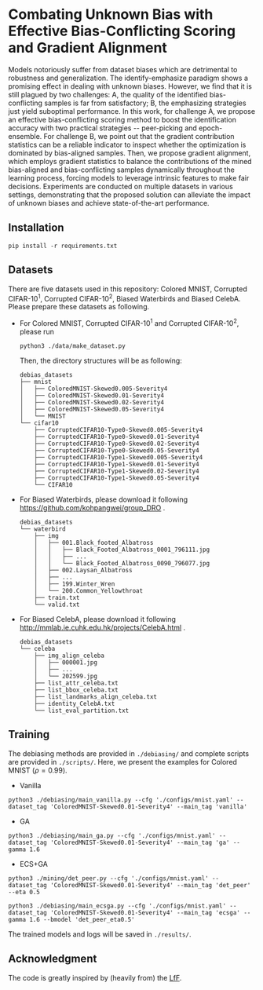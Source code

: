# Combating Unknown Bias with Effective Bias-Conflicting Scoring and Gradient Alignment

Models notoriously suffer from dataset biases which are detrimental to robustness and generalization. The identify-emphasize paradigm shows a promising effect in dealing with unknown biases. However, we find that it is still plagued by two challenges: A, the quality of the identified bias-conflicting samples is far from satisfactory; B, the emphasizing strategies just yield suboptimal performance. In this work, for challenge A, we propose an effective bias-conflicting scoring method to boost the identification accuracy with two practical strategies -- peer-picking and epoch-ensemble. For challenge B, we point out that the gradient contribution statistics can be a reliable indicator to inspect whether the optimization is dominated by bias-aligned samples. Then, we propose gradient alignment, which employs gradient statistics to balance the contributions of the mined bias-aligned and bias-conflicting samples dynamically throughout the learning process, forcing models to leverage intrinsic features to make fair decisions. Experiments are conducted on multiple datasets in various settings, demonstrating that the proposed solution can alleviate the impact of unknown biases and achieve state-of-the-art performance.

## Installation
```
pip install -r requirements.txt
```

## Datasets
There are five datasets used in this repository: Colored MNIST, Corrupted CIFAR-10<sup>1</sup>, Corrupted CIFAR-10<sup>2</sup>, Biased Waterbirds and Biased CelebA. Please prepare these datasets as following.

- For Colored MNIST, Corrupted CIFAR-10<sup>1</sup> and Corrupted CIFAR-10<sup>2</sup>, please run 
    ```
    python3 ./data/make_dataset.py
    ```
    Then, the directory structures will be as following:
    ```
    debias_datasets
    ├── mnist
    │   ├── ColoredMNIST-Skewed0.005-Severity4
    │   ├── ColoredMNIST-Skewed0.01-Severity4
    │   ├── ColoredMNIST-Skewed0.02-Severity4
    │   ├── ColoredMNIST-Skewed0.05-Severity4
    │   └── MNIST
    └── cifar10
        ├── CorruptedCIFAR10-Type0-Skewed0.005-Severity4
        ├── CorruptedCIFAR10-Type0-Skewed0.01-Severity4
        ├── CorruptedCIFAR10-Type0-Skewed0.02-Severity4
        ├── CorruptedCIFAR10-Type0-Skewed0.05-Severity4
        ├── CorruptedCIFAR10-Type1-Skewed0.005-Severity4
        ├── CorruptedCIFAR10-Type1-Skewed0.01-Severity4
        ├── CorruptedCIFAR10-Type1-Skewed0.02-Severity4
        ├── CorruptedCIFAR10-Type1-Skewed0.05-Severity4
        └── CIFAR10
    ```

- For Biased Waterbirds, please download it following https://github.com/kohpangwei/group_DRO .
    ```
    debias_datasets
    └── waterbird
        ├── img
        │   ├── 001.Black_footed_Albatross
        │   │   ├── Black_Footed_Albatross_0001_796111.jpg
        │   │   ├── ...
        │   │   └── Black_Footed_Albatross_0090_796077.jpg
        │   ├── 002.Laysan_Albatross
        │   ├── ...
        │   ├── 199.Winter_Wren
        │   └── 200.Common_Yellowthroat
        ├── train.txt
        └── valid.txt
    ```

- For Biased CelebA, please download it following http://mmlab.ie.cuhk.edu.hk/projects/CelebA.html .
    ```
    debias_datasets
    └── celeba
        ├── img_align_celeba
        │   ├── 000001.jpg
        │   ├── ...
        │   └── 202599.jpg
        ├── list_attr_celeba.txt
        ├── list_bbox_celeba.txt
        ├── list_landmarks_align_celeba.txt
        ├── identity_CelebA.txt
        └── list_eval_partition.txt 
    ```


## Training

The debiasing methods are provided in `./debiasing/` and complete scripts are provided in `./scripts/`. Here, we present the examples for Colored MNIST ($\rho=0.99$).

- Vanilla
```
python3 ./debiasing/main_vanilla.py --cfg './configs/mnist.yaml' --dataset_tag 'ColoredMNIST-Skewed0.01-Severity4' --main_tag 'vanilla'
```

- GA
```
python3 ./debiasing/main_ga.py --cfg './configs/mnist.yaml' --dataset_tag 'ColoredMNIST-Skewed0.01-Severity4' --main_tag 'ga' --gamma 1.6
```

- ECS+GA
```
python3 ./mining/det_peer.py --cfg './configs/mnist.yaml' --dataset_tag 'ColoredMNIST-Skewed0.01-Severity4' --main_tag 'det_peer' --eta 0.5

python3 ./debiasing/main_ecsga.py --cfg './configs/mnist.yaml' --dataset_tag 'ColoredMNIST-Skewed0.01-Severity4' --main_tag 'ecsga' --gamma 1.6 --bmodel 'det_peer_eta0.5' 
```

The trained models and logs will be saved in `./results/`.

## Acknowledgment
The code is greatly inspired by (heavily from) the [LfF](https://github.com/alinlab/LfF).


